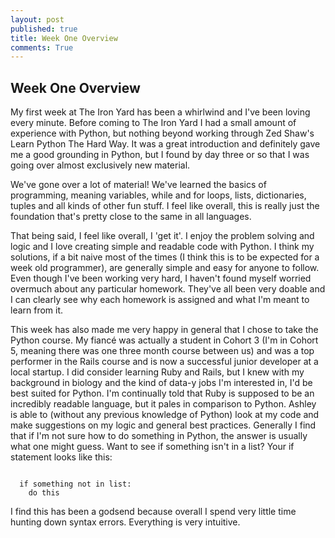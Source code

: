 ```yaml
---
layout: post
published: true
title: Week One Overview
comments: True
---
```


## Week One Overview

My first week at The Iron Yard has been a whirlwind and I've been loving every minute. Before coming to The Iron Yard I had a small amount of experience with Python, but nothing beyond working through Zed Shaw's Learn Python The Hard Way. It was a great introduction and definitely gave me a good grounding in Python, but I found by day three or so that I was going over almost exclusively new material.

We've gone over a lot of material! We've learned the basics of programming, meaning variables, while and for loops, lists, dictionaries, tuples and all kinds of other fun stuff. I feel like overall, this is really just the foundation that's pretty close to the same in all languages.

That being said, I feel like overall, I 'get it'. I enjoy the problem solving and logic and I love creating simple and readable code with Python. I think my solutions, if a bit naive most of the times (I think this is to be expected for a week old programmer), are generally simple and easy for anyone to follow. Even though I've been working very hard, I haven't found myself worried overmuch about any particular homework. They've all been very doable and I can clearly see why each homework is assigned and what I'm meant to learn from it.

This week has also made me very happy in general that I chose to take the Python course. My fiancé was actually a student in Cohort 3 (I'm in Cohort 5, meaning there was one three month course between us) and was a top performer in the Rails course and is now a successful junior developer at a local startup. I did consider learning Ruby and Rails, but I knew with my background in biology and the kind of data-y jobs I'm interested in, I'd be best suited for Python. I'm continually told that Ruby is supposed to be an incredibly readable language, but it pales in comparison to Python. Ashley is able to (without any previous knowledge of Python) look at my code and make suggestions on my logic and general best practices. Generally I find that if I'm not sure how to do something in Python, the answer is usually what one might guess. Want to see if something isn't in a list? Your if statement looks like this:

<pre><code>
  if something not in list:
    do this
</code></pre>

I find this has been a godsend because overall I spend very little time hunting down syntax errors. Everything is very intuitive.
